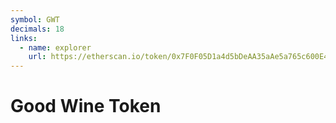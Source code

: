 ```yaml
---
symbol: GWT
decimals: 18
links:
  - name: explorer
    url: https://etherscan.io/token/0x7F0F05D1a4d5bDeAA35aAe5a765c600E46e0B14E
---
```


# Good Wine Token
